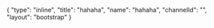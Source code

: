 {
    "type": "inline",
    "title": "hahaha",
    "name": "hahaha",
    "channelId": "",
    "layout": "bootstrap"
}